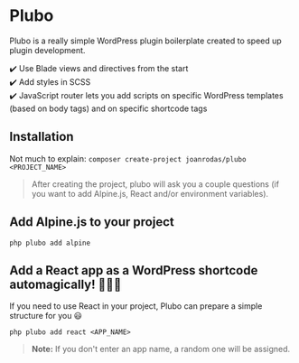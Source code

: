 # Plubo

Plubo is a really simple WordPress plugin boilerplate created to speed up plugin development.


✔️  Use Blade views and directives from the start\
✔️  Add styles in SCSS\
✔️  JavaScript router lets you add scripts on specific WordPress templates (based on body tags) and on specific shortcode tags

## Installation
Not much to explain:
`composer create-project joanrodas/plubo <PROJECT_NAME>`

> After creating the project, plubo will ask you a couple questions (if you want to add Alpine.js, React and/or environment variables).

## Add Alpine.js to your project

`php plubo add alpine`


## Add a React app as a WordPress shortcode automagically! :rocket::rocket::rocket:

If you need to use React in your project, Plubo can prepare a simple structure for you :smiley:

`php plubo add react <APP_NAME>`

> **Note:** If you don't enter an app name, a random one will be assigned.

